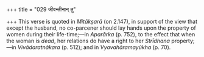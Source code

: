 +++
title = "029 जीवन्तीनान् तु"

+++
This verse is quoted in *Mitākṣarā* (on 2.147), in support of the view
that except the husband, no co-parcener should lay hands upon the
property of women during their life-time;—in *Aparārka* (p. 752), to the
effect that when the woman is *dead*, her relations do have a right to
her *Strīdhana* property;—in *Vivādaratnākara* (p. 512); and in
*Vyavahāramayūkha* (p. 70).



